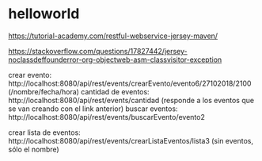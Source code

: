 # helloworld

https://tutorial-academy.com/restful-webservice-jersey-maven/

https://stackoverflow.com/questions/17827442/jersey-noclassdeffounderror-org-objectweb-asm-classvisitor-exception

crear evento: http://localhost:8080/api/rest/events/crearEvento/evento6/27102018/2100 (/nombre/fecha/hora)
cantidad de eventos: http://localhost:8080/api/rest/events/cantidad (responde a los eventos que se van creando con el link anterior)
buscar eventos: http://localhost:8080/api/rest/events/buscarEvento/evento2 

crear lista de eventos: http://localhost:8080/api/rest/events/crearListaEventos/lista3 (sin eventos, sólo el nombre)
